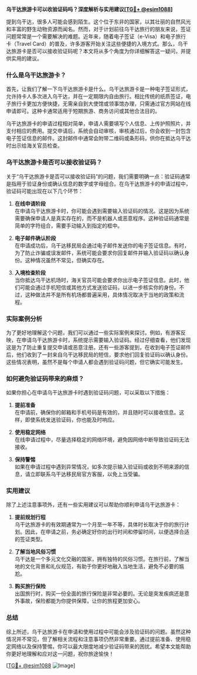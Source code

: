 **乌干达旅游卡可以收验证码吗？深度解析与实用建议[[TG💪+ @esim1088](https://t.me/s/esim1088)]**

提到乌干达，很多人可能会感到陌生。这个位于东非的国家，以其壮丽的自然风光和丰富的野生动物资源而闻名。然而，对于计划前往乌干达旅行的朋友来说，签证问题常常是一个需要解决的难题。近年来，随着电子签证（e-Visa）和电子旅行卡（Travel Card）的普及，许多游客开始关注这些便捷的入境方式。那么，乌干达旅游卡是否可以接收验证码呢？本文将从多个角度为你详细解答这一疑问，并提供实用的建议。

### 什么是乌干达旅游卡？

首先，让我们了解一下乌干达旅游卡是什么。乌干达旅游卡是一种电子签证形式，允许持卡人多次进入乌干达，并在一定期限内自由旅行。相比传统的纸质签证，电子旅行卡更加方便快捷，无需亲自到大使馆或领事馆办理，只需通过官方网站在线申请即可。这种卡通常适用于短期旅游、商务访问或其他合法目的。

乌干达旅游卡的申请过程相对简单，申请人需要填写个人信息、上传护照照片，并支付相应的费用。提交申请后，系统会自动审核，审核通过后，你会收到一封包含电子签证信息的邮件。这封邮件中通常会附带二维码或条形码，供你在抵达乌干达时出示给海关官员检查。

### 乌干达旅游卡是否可以接收验证码？

关于“乌干达旅游卡是否可以接收验证码”的问题，我们需要明确一点：验证码通常是指用于验证身份或确认信息的数字或字母组合。在乌干达旅游卡的申请过程中，验证码可能出现在以下几个环节：

1. **在线申请阶段**  
   在申请乌干达旅游卡时，你可能会遇到需要输入验证码的情况。这是因为系统需要确保申请人是真实存在的，而不是机器人或恶意程序。这种验证码通常是简单的字符组合，需要手动输入到指定的框中。

2. **电子邮件确认阶段**  
   在申请成功后，乌干达移民局会通过电子邮件发送你的电子签证信息。有时，为了防止诈骗或误发邮件，系统可能会要求你回复邮件并输入验证码以确认身份。这种情况虽然不常见，但确实存在。

3. **入境检查阶段**  
   当你抵达乌干达机场时，海关官员可能会要求你出示电子签证信息。此时，他们可能会通过手机短信或其他方式发送验证码，以进一步核实你的身份。不过，这种做法并不是所有机场都普遍采用，具体情况取决于当地的政策和流程。

### 实际案例分析

为了更好地理解这个问题，我们可以通过一些实际案例来探讨。例如，有游客反映，在申请乌干达旅游卡时，系统提示需要输入验证码。经过仔细查看，他们发现这是为了防止重复提交申请或恶意注册。还有一些游客提到，在收到电子签证邮件后，他们收到了一封来自乌干达移民局的短信，要求他们回复验证码以确认身份。这些情况表明，虽然不是每个申请人都会遇到验证码问题，但它确实可能发生。

### 如何避免验证码带来的麻烦？

如果你担心在申请乌干达旅游卡时遇到验证码问题，可以采取以下措施：

1. **提前准备**  
   在申请前，确保你的邮箱和手机号码是有效的，并且随时可以接收信息。这样，即使系统发送验证码，你也能及时响应。

2. **使用稳定网络**  
   在线申请过程中，尽量选择稳定的网络环境，避免因网络中断导致验证码无法接收。

3. **保持警惕**  
   如果在申请过程中遇到异常情况，如多次提示输入验证码或收到不明来源的信息，请立即联系乌干达移民局官方客服，以免上当受骗。

### 实用建议

除了上述注意事项外，还有一些实用建议可以帮助你顺利申请乌干达旅游卡：

1. **提前规划行程**  
   乌干达旅游卡的有效期通常为一个月至一年不等，具体时长取决于你的旅行计划。因此，在申请之前，务必确定好你的出行时间和停留时间，以便选择合适的签证类型。

2. **了解当地风俗习惯**  
   乌干达是一个多元文化交融的国家，拥有独特的风俗习惯。在旅行前，了解当地的文化背景和礼仪规范，有助于你更好地融入当地生活，避免不必要的尴尬。

3. **购买旅行保险**  
   出国旅行时，购买一份全面的旅行保险是非常必要的。无论是突发疾病还是意外事故，保险都能为你提供保障，让你的旅程更加安心。

### 总结

综上所述，乌干达旅游卡在申请和使用过程中可能会涉及验证码的问题。虽然这种情况并不常见，但了解相关流程和注意事项仍然非常重要。通过提前准备、使用稳定网络以及保持警惕，你可以最大限度地减少验证码带来的困扰。希望本文能帮助你更好地理解和应对这一问题，祝你旅途愉快！

[[TG💪+ @esim1088](https://t.me/s/esim1088) ![Image](https://i.postimg.cc/4NQfJmqS/Snipaste-2025-05-13-00-14-12.png)]